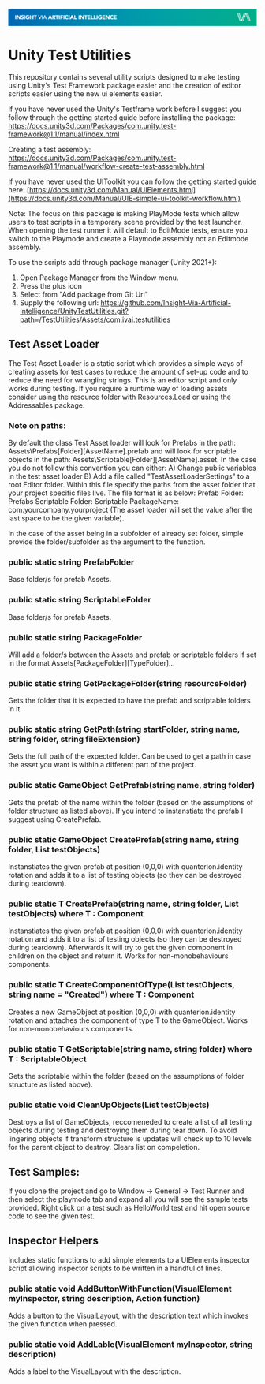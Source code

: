 ![IVAI Banner](repo_header.png "IVAI Banner")
# Unity Test Utilities
This repository contains several utility scripts designed to make testing using Unity's Test Framework package easier and the creation of editor scripts easier using the new ui elements easier.

If you have never used the Unity's Testframe work before I suggest you follow through the getting started guide before installing the package:
https://docs.unity3d.com/Packages/com.unity.test-framework@1.1/manual/index.html

Creating a test assembly:
https://docs.unity3d.com/Packages/com.unity.test-framework@1.1/manual/workflow-create-test-assembly.html

If you have never used the UIToolkit you can follow the getting started guide here:
[https://docs.unity3d.com/Manual/UIElements.html](https://docs.unity3d.com/Manual/UIE-simple-ui-toolkit-workflow.html)

Note: The focus on this package is making PlayMode tests which allow users to test scripts in a temporary scene provided by the test launcher. When opening the test runner it will default to EditMode tests, ensure you switch to the Playmode and create a Playmode assembly not an Editmode assembly.

To use the scripts add through package manager (Unity 2021+):
1) Open Package Manager from the Window menu.
2) Press the plus icon
3) Select from "Add package from Git Url"
4) Supply the following url: https://github.com/Insight-Via-Artificial-Intelligence/UnityTestUtilities.git?path=/TestUtilities/Assets/com.ivai.testutilities

## Test Asset Loader
The Test Asset Loader is a static script which provides a simple ways of creating assets for test cases to reduce the amount of set-up code and to reduce the need for wrangling strings. This is an editor script and only works during testing. If you require a runtime way of loading assets consider using the resource folder with Resources.Load or using the Addressables package.

### Note on paths:
By default the class Test Asset loader will look for Prefabs in the path: Assets\Prefabs\[Folder]\[AssetName].prefab and will look for scriptable objects in the path: Assets\Scriptable\[Folder]\[AssetName].asset. In the case you do not follow this convention you can either:
A) Change public variables in the test asset loader
B) Add a file called "TestAssetLoaderSettings" to a root Editor folder. Within this file specify the paths from the asset folder that your project specific files live. The file format is as below:
Prefab Folder: Prefabs
Scriptable Folder: Scriptable
PackageName: com.yourcompany.yourproject
(The asset loader will set the value after the last space to be the given variable).

In the case of the asset being in a subfolder of already set folder, simple provide the folder/subfolder as the argument to the function.

### public static string PrefabFolder 
Base folder/s for prefab Assets.

### public static string ScriptabLeFolder
Base folder/s for prefab Assets.

### public static string PackageFolder
Will add a folder/s between the Assets and prefab or scriptable folders if set in the format Assets\[PackageFolder]\[TypeFolder]...

### public static string GetPackageFolder(string resourceFolder)
Gets the folder that it is expected to have the prefab and scriptable folders in it.

### public static string GetPath(string startFolder, string name, string folder, string fileExtension)
Gets the full path of the expected folder. Can be used to get a path in case the asset you want is within a different part of the project.

### public static GameObject GetPrefab(string name, string folder)
Gets the prefab of the name within the folder (based on the assumptions of folder structure as listed above). If you intend to instanstiate the prefab I suggest using CreatePrefab.

### public static GameObject CreatePrefab(string name, string folder, List<GameObject> testObjects)
Instanstiates the given prefab at position (0,0,0) with quanterion.identity rotation and adds it to a list of testing objects (so they can be destroyed during teardown).

### public static T CreatePrefab<T>(string name, string folder, List<GameObject> testObjects) where T : Component
Instanstiates the given prefab at position (0,0,0) with quanterion.identity rotation and adds it to a list of testing objects (so they can be destroyed during teardown). Afterwards it will try to get the given component in children on the object and return it.
Works for non-monobehaviours components.

### public static T CreateComponentOfType<T>(List<GameObject> testObjects, string name = "Created") where T : Component
Creates a new GameObject at position (0,0,0) with quanterion.identity rotation and attaches the component of type T to the GameObject.
Works for non-monobehaviours components.

### public static T GetScriptable<T>(string name, string folder) where T : ScriptableObject
Gets the scriptable within the folder (based on the assumptions of folder structure as listed above).

### public static void CleanUpObjects(List<GameObject> testObjects)
Destroys a list of GameObjects, reccomeneded to create a list of all testing objects during testing and destroying them during tear down. To avoid lingering objects if transform structure is updates will check up to 10 levels for the parent object to destroy. Clears list on compeletion.

## Test Samples:
If you clone the project and go to Window -> General -> Test Runner and then select the playmode tab and expand all you will see the sample tests provided. Right click on a test such as HelloWorld test and hit open source code to see the given test.

## Inspector Helpers
Includes static functions to add simple elements to a UIElements inspector script allowing inspector scripts to be written in a handful of lines.

### public static void AddButtonWithFunction(VisualElement myInspector, string description, Action function)
Adds a button to the VisualLayout, with the description text which invokes the given function when pressed.

### public static void AddLable(VisualElement myInspector, string description)
Adds a label to the VisualLayout with the description.
